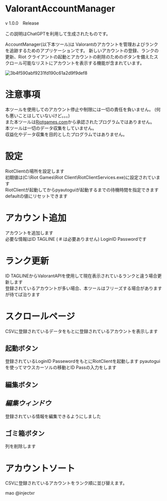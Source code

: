 # ValorantAccountManager
v 1.0.0　Release

この説明はChatGPTを利用して生成されたものです。

AccountManager(以下本ツール)は Valorantのアカウントを管理およびランクを追跡するためのアプリケーションです。 
新しいアカウントの登録、ランクの更新、Riot クライアントの起動とアカウントの削除のためのボタンを備えたスクロール可能なリストにアカウントを表示する機能が含まれています。

![3b4f590abf9231fd190c61a2d9f9def8](https://github.com/injectxr/ValorantAccountManager/assets/90289410/bc14f787-6f6c-4222-a805-b29290393baa)

# **注意事項**

本ツールを使用してのアカウント停止や制限には一切の責任を負いません。	(何も悪いことはしていないけど。。。)</br>
また本ツールは[Riotgames.com](https://www.riotgames.com/ja)から承認されたプログラムではありません。</br>
本ツールは一切のデータ収集をしていません。</br>
収益化やデータ収集を目的としたプログラムではありません。</br>



# **設定**　

RiotClientの場所を設定します<br>
初期値は(C:\Riot Games\Riot Client\RiotClientServices.exe)に設定されています<br>
RiotClientが起動してからpyautoguiが起動するまでの待機時間を指定できます<br>
defaultの値にリセットできます<br>
 
 
# **アカウント追加**

アカウントを追加します<br>
必要な情報はID TAGLINE ( # は必要ありません) LoginID Passwordです<br>
 
# **ランク更新**

ID TAGLINEからValorantAPIを使用して現在表示されているランクと違う場合更新します<br>
登録されているアカウントが多い場合、本ツールはフリーズする場合がありますが待てば治ります<br>


# **スクロールページ**

CSVに登録されているデータをもとに登録されているアカウントを表示します<br>
  
## **起動ボタン**
登録されているLoginID PassewordをもとにRiotClientを起動します
pyautogui を使ってマウスカーソルの移動とID Passの入力をします

## **編集ボタン**
## ***編集ウィンドウ***
登録されている情報を編集できるようにしました
## ゴミ箱ボタン
列を削除します

# **アカウントソート**

CSVに登録されているアカウントをランク順に並び替えます。



mao 
@injectxr
